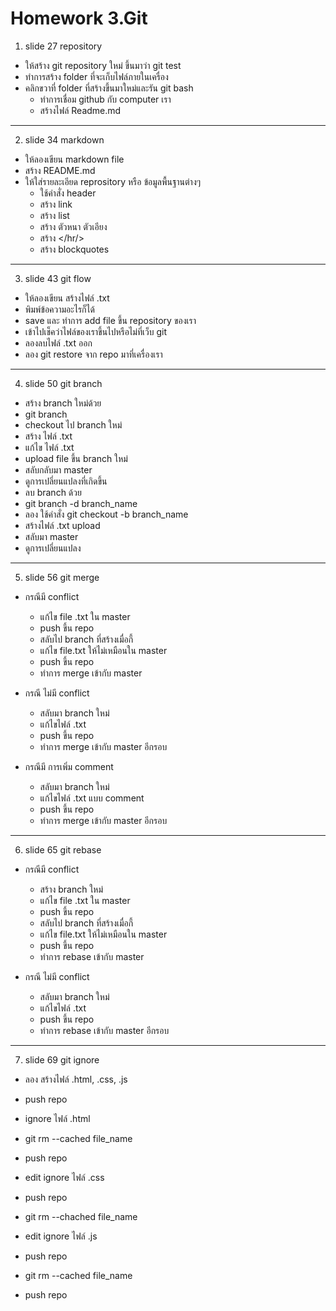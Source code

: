 # Homework 3.Git

1. slide 27 repository
-   ให้สร้าง git repository ใหม่ ขึ้นมาว่า git test
-   ทำการสร้าง folder ที่จะเก็บไฟล์ภายในเครื่อง
-   คลิกขวาที่ folder ที่สร้างขึ้นมาใหม่และรัน git bash
    -   ทำการเชื่อม github กับ computer เรา
    -   สร้างไฟล์ Readme.md

---

2. slide 34 markdown
-   ให้ลองเขียน markdown file
-   สร้าง README.md
-   ให้ใส่รายละเอียด reprository หรือ ข้อมูลพื้นฐานต่างๆ
    -   ใช้คำสั่ง header
    -   สร้าง link
    -   สร้าง list
    -   สร้าง ตัวหนา ตัวเอียง
    -   สร้าง </hr/>
    -   สร้าง blockquotes

---

3. slide 43 git flow 
-   ให้ลองเขียน สร้างไฟล์ .txt
-   พิมพ์ข้อความอะไรก็ได้
-   save และ ทำการ add file ขึ้น repository ของเรา
-   เข้าไปเช็คว่าไฟล์ของเราขึ้นไปหรือไม่ที่เว็บ git 
-   ลองลบไฟล์ .txt ออก
-   ลอง git restore จาก repo มาที่เครื่องเรา

---

4. slide 50 git branch
-   สร้าง branch  ใหม่ด้วย
-   git branch
-   checkout ไป branch ใหม่
-   สร้าง ไฟล์ .txt
-   แก้ไข ไฟล์ .txt
-   upload file ขึ้น branch ใหม่
-   สลับกลับมา master
-   ดูการเปลี่ยนแปลงที่เกิดขึ้น 
-   ลบ branch ด้วย
-   git branch -d branch_name
-   ลอง ใช้คำสั่ง git checkout -b branch_name
-   สร้างไฟล์ .txt upload
-   สลับมา master
-   ดูการเปลี่ยนแปลง

---

5. slide 56 git merge
-   กรณีมี conflict
    -   แก้ไข file .txt ใน master
    -   push ขึ้น repo
    -   สลับไป branch ที่สร้างเมื่อกี้
    -   แก้ไข file.txt ให้ไม่เหมือนใน master
    -   push ขึ้น repo
    -   ทำการ merge เข้ากับ master

-   กรณี ไม่มี conflict
    -   สลับมา branch ใหม่
    -   แก้ไขไฟล์ .txt
    -   push ขึ้น repo
    -   ทำการ merge เข้ากับ master อีกรอบ

-   กรณีมี การเพิ่ม comment
    -   สลับมา branch ใหม่
    -   แก้ไขไฟล์ .txt แบบ comment
    -   push ขึ้น repo
    -   ทำการ merge เข้ากับ master อีกรอบ

---

6. slide 65 git rebase
-   กรณีมี conflict 
    -   สร้าง branch ใหม่
    -   แก้ไข file .txt ใน master
    -   push ขึ้น repo
    -   สลับไป branch ที่สร้างเมื่อกี้
    -   แก้ไข file.txt ให้ไม่เหมือนใน master
    -   push ขึ้น repo
    -   ทำการ rebase เข้ากับ master

-   กรณี ไม่มี conflict
    -   สลับมา branch ใหม่
    -   แก้ไขไฟล์ .txt
    -   push ขึ้น repo
    -   ทำการ rebase เข้ากับ master อีกรอบ

---

7. slide 69 git ignore
-   ลอง สร้างไฟล์ .html, .css, .js
-   push repo


-   ignore ไฟล์ .html
-   git rm --cached file_name
-   push repo


-   edit ignore ไฟล์ .css
-   push repo
-   git rm --chached file_name
-   edit ignore ไฟล์ .js
-   push repo
-   git rm --cached file_name
-   push repo
